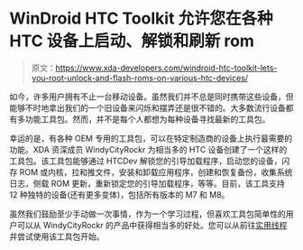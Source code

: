# WinDroid HTC Toolkit 允许您在各种 HTC 设备上启动、解锁和刷新 rom

> 原文：<https://www.xda-developers.com/windroid-htc-toolkit-lets-you-root-unlock-and-flash-roms-on-various-htc-devices/>

如今，许多用户拥有不止一台移动设备。虽然我们并不总是同时携带这些设备，但能够不时地拿出我们的一个旧设备来闪烁和摆弄还是很不错的。大多数流行设备都有多功能工具包。然而，并不是每个人都想为每种设备寻找最新的工具包。

幸运的是，有各种 OEM 专用的工具包，可以在特定制造商的设备上执行最需要的功能。XDA 资深成员 WindyCityRockr 为相当多的 HTC 设备创建了一个这样的工具包。该工具包能够通过 HTCDev 解锁您的引导加载程序，启动您的设备，闪存 ROM 或内核，拉和推文件，安装和卸载应用程序，创建和恢复备份，收集系统日志，侧载 ROM 更新，重新锁定您的引导加载程序，等等。目前，该工具支持 12 种独特的设备(还有更多变体)，包括所有版本的 M7 和 M8。

虽然我们鼓励至少手动做一次事情，作为一个学习过程，但喜欢工具包简单性的用户可以从 WindyCityRockr 的产品中获得相当多的好处。您可以从前往[实用线程](forum.xda-developers.com/showthread.php?t=2499926)并尝试使用该工具包开始。